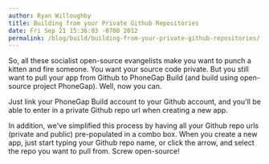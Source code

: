 ```yaml
---
author: Ryan Willoughby
title: Building from your Private Github Repositories
date: Fri Sep 21 15:36:03 -0700 2012
permalink: /blog/build/building-from-your-private-github-repositories/
---
```

So, all these socialist open-source evangelists make you want to punch a kitten and fire someone. You want your source code
private. But you still want to pull your app from Github to PhoneGap Build (and build using open-source
project PhoneGap). Well, now you can.

Just link your PhoneGap Build account to your Github account, and you'll be able to enter in a private
Github repo url when creating a new app. 
<!-- end-slug -->

In addition, we've simplified this process by having all your Github repo urls (private and public) 
pre-populated in a combo box. When you create a new app, just start typing your Github repo name, or click
the arrow, and select the repo you want to pull from. Screw open-source!
